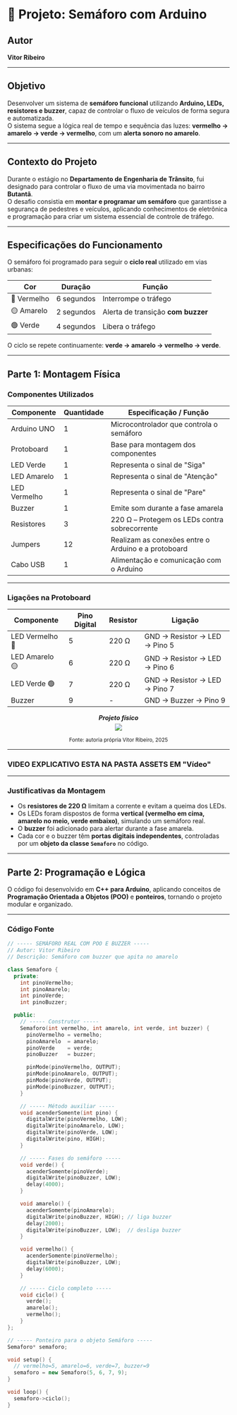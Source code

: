 # 🚦 Projeto: Semáforo com Arduino 

## Autor
**Vitor Ribeiro**

---

## Objetivo

Desenvolver um sistema de **semáforo funcional** utilizando **Arduino, LEDs, resistores e buzzer**, capaz de controlar o fluxo de veículos de forma segura e automatizada.  
O sistema segue a lógica real de tempo e sequência das luzes: **vermelho → amarelo → verde → vermelho**, com um **alerta sonoro no amarelo**.

---

## Contexto do Projeto

Durante o estágio no **Departamento de Engenharia de Trânsito**, fui designado para controlar o fluxo de uma via movimentada no bairro **Butantã**.  
O desafio consistia em **montar e programar um semáforo** que garantisse a segurança de pedestres e veículos, aplicando conhecimentos de eletrônica e programação para criar um sistema essencial de controle de tráfego.

---

## Especificações do Funcionamento

O semáforo foi programado para seguir o **ciclo real** utilizado em vias urbanas:

| Cor | Duração | Função |
|------|----------|--------|
| 🔴 Vermelho | 6 segundos | Interrompe o tráfego |
| 🟡 Amarelo | 2 segundos | Alerta de transição **com buzzer** |
| 🟢 Verde | 4 segundos | Libera o tráfego |

O ciclo se repete continuamente: **verde → amarelo → vermelho → verde**.

---

## Parte 1: Montagem Física

### Componentes Utilizados

| Componente | Quantidade | Especificação / Função |
|-------------|-------------|-------------------------|
| Arduino UNO | 1 | Microcontrolador que controla o semáforo |
| Protoboard | 1 | Base para montagem dos componentes |
| LED Verde | 1 | Representa o sinal de "Siga" |
| LED Amarelo | 1 | Representa o sinal de "Atenção" |
| LED Vermelho | 1 | Representa o sinal de "Pare" |
| Buzzer | 1 | Emite som durante a fase amarela |
| Resistores | 3 | 220 Ω – Protegem os LEDs contra sobrecorrente |
| Jumpers | 12 | Realizam as conexões entre o Arduino e a protoboard |
| Cabo USB | 1 | Alimentação e comunicação com o Arduino |

---

### Ligações na Protoboard

| Componente | Pino Digital | Resistor | Ligação |
|------------|--------------|----------|---------|
| LED Vermelho 🔴 | 5 | 220 Ω | GND → Resistor → LED → Pino 5 |
| LED Amarelo 🟡 | 6 | 220 Ω | GND → Resistor → LED → Pino 6 |
| LED Verde 🟢 | 7 | 220 Ω | GND → Resistor → LED → Pino 7 |
| Buzzer | 9 | - | GND → Buzzer → Pino 9 |

<div align="center">
  <div style="margin-bottom: 1em;">
    <p style="margin-bottom: 0.3em; font-style: italic;"><strong>Projeto físico</strong></p>
    <img src="assets/Projeto.png"><br />
  </div>
  <sub>Fonte: autoria própria Vitor Ribeiro, 2025</sub>
</div>

---

### VIDEO EXPLICATIVO ESTA NA PASTA ASSETS EM "Vídeo"

----

### Justificativas da Montagem

- Os **resistores de 220 Ω** limitam a corrente e evitam a queima dos LEDs.  
- Os LEDs foram dispostos de forma **vertical (vermelho em cima, amarelo no meio, verde embaixo)**, simulando um semáforo real.  
- O **buzzer** foi adicionado para alertar durante a fase amarela.  
- Cada cor e o buzzer têm **portas digitais independentes**, controladas por um **objeto da classe `Semaforo`** no código.

---

## Parte 2: Programação e Lógica

O código foi desenvolvido em **C++ para Arduino**, aplicando conceitos de **Programação Orientada a Objetos (POO)** e **ponteiros**, tornando o projeto modular e organizado.

---

### Código Fonte

```cpp
// ----- SEMÁFORO REAL COM POO E BUZZER -----
// Autor: Vitor Ribeiro
// Descrição: Semáforo com buzzer que apita no amarelo

class Semaforo {
  private:
    int pinoVermelho;
    int pinoAmarelo;
    int pinoVerde;
    int pinoBuzzer;

  public:
    // ----- Construtor -----
    Semaforo(int vermelho, int amarelo, int verde, int buzzer) {
      pinoVermelho = vermelho;
      pinoAmarelo  = amarelo;
      pinoVerde    = verde;
      pinoBuzzer   = buzzer;

      pinMode(pinoVermelho, OUTPUT);
      pinMode(pinoAmarelo, OUTPUT);
      pinMode(pinoVerde, OUTPUT);
      pinMode(pinoBuzzer, OUTPUT);
    }

    // ----- Método auxiliar -----
    void acenderSomente(int pino) {
      digitalWrite(pinoVermelho, LOW);
      digitalWrite(pinoAmarelo, LOW);
      digitalWrite(pinoVerde, LOW);
      digitalWrite(pino, HIGH);
    }

    // ----- Fases do semáforo -----
    void verde() {
      acenderSomente(pinoVerde);
      digitalWrite(pinoBuzzer, LOW);
      delay(4000);
    }

    void amarelo() {
      acenderSomente(pinoAmarelo);
      digitalWrite(pinoBuzzer, HIGH); // liga buzzer
      delay(2000);
      digitalWrite(pinoBuzzer, LOW);  // desliga buzzer
    }

    void vermelho() {
      acenderSomente(pinoVermelho);
      digitalWrite(pinoBuzzer, LOW);
      delay(6000);
    }

    // ----- Ciclo completo -----
    void ciclo() {
      verde();
      amarelo();
      vermelho();
    }
};

// ----- Ponteiro para o objeto Semáforo -----
Semaforo* semaforo;

void setup() {
  // vermelho=5, amarelo=6, verde=7, buzzer=9
  semaforo = new Semaforo(5, 6, 7, 9);
}

void loop() {
  semaforo->ciclo();
}
